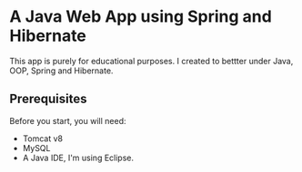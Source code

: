 A Java Web App using Spring and Hibernate
=========

This app is purely for educational purposes. I created to bettter under Java, OOP, Spring and Hibernate.


Prerequisites
----------
Before you start, you will need:
* Tomcat v8
* MySQL
* A Java IDE, I'm using Eclipse.

